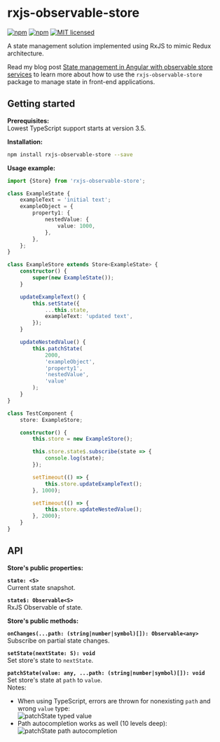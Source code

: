 # rxjs-observable-store

[![npm](https://img.shields.io/npm/v/rxjs-observable-store.svg?style=flat-square)](https://www.npmjs.com/package/rxjs-observable-store)
[![npm](https://img.shields.io/npm/dm/rxjs-observable-store.svg?style=flat-square)](https://www.npmjs.com/package/rxjs-observable-store)
[![MIT licensed](https://img.shields.io/badge/license-MIT-blue.svg?style=flat-square)](https://github.com/jurebajt/rxjs-observable-store/blob/master/LICENSE)

A state management solution implemented using RxJS to mimic Redux architecture.

Read my blog post [State management in Angular with observable store services](https://jurebajt.com/state-management-in-angular-with-observable-store-services/) to learn more about how to use the `rxjs-observable-store` package to manage state in front-end applications.

## Getting started

**Prerequisites:**  
Lowest TypeScript support starts at version 3.5.

**Installation:**

```bash
npm install rxjs-observable-store --save
```

**Usage example:**

```typescript
import {Store} from 'rxjs-observable-store';

class ExampleState {
    exampleText = 'initial text';
    exampleObject = {
        property1: {
            nestedValue: {
                value: 1000,
            },
        },
    };
}

class ExampleStore extends Store<ExampleState> {
    constructor() {
        super(new ExampleState());
    }

    updateExampleText() {
        this.setState({
            ...this.state,
            exampleText: 'updated text',
        });
    }

    updateNestedValue() {
        this.patchState(
            2000,
            'exampleObject',
            'property1',
            'nestedValue',
            'value'
        );
    }
}

class TestComponent {
    store: ExampleStore;

    constructor() {
        this.store = new ExampleStore();

        this.store.state$.subscribe(state => {
            console.log(state);
        });

        setTimeout(() => {
            this.store.updateExampleText();
        }, 1000);

        setTimeout(() => {
            this.store.updateNestedValue();
        }, 2000);
    }
}
```

## API

**Store's public properties:**

**`state: <S>`**  
Current state snapshot.

**`state$: Observable<S>`**  
RxJS Observable of state.

**Store's public methods:**

**`onChanges(...path: (string|number|symbol)[]): Observable<any>`**  
Subscribe on partial state changes.

**`setState(nextState: S): void`**  
Set store's state to `nextState`.

**`patchState(value: any, ...path: (string|number|symbol)[]): void`**  
Set store's state at `path` to `value`.  
Notes:  

* When using TypeScript, errors are thrown for nonexisting `path` and wrong `value` type:  
![patchState typed value](images/patchState-typed-value.gif "patchState typed value")  
* Path autocompletion works as well (10 levels deep):  
![patchState path autocompletion](images/patchState-path-autocompletion.gif "patchState path autocompletion")

